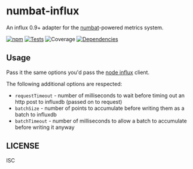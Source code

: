 # numbat-influx

An influx 0.9+ adapter for the [numbat](https://github.com/ceejbot/numbat-collector)-powered metrics system.

[![npm](http://img.shields.io/npm/v/numbat-influx.svg?style=flat)](https://www.npmjs.org/package/numbat-influx) [![Tests](http://img.shields.io/travis/ceejbot/numbat-influx.svg?style=flat)](http://travis-ci.org/ceejbot/numbat-influx) ![Coverage](http://img.shields.io/badge/coverage-100%25-green.svg?style=flat)    [![Dependencies](https://david-dm.org/ceejbot/numbat-influx.svg)](https://david-dm.org/ceejbot/numbat-influx)

## Usage

Pass it the same options you'd pass the [node influx](https://github.com/node-influx/node-influx) client.

The following additional options are respected:

* `requestTimeout` - number of milliseconds to wait before timing out an http post to influxdb (passed on to request)
* `batchSize` - number of points to accumulate before writing them as a batch to influxdb
* `batchTimeout` - number of milliseconds to allow a batch to accumulate before writing it anyway

## LICENSE

ISC
